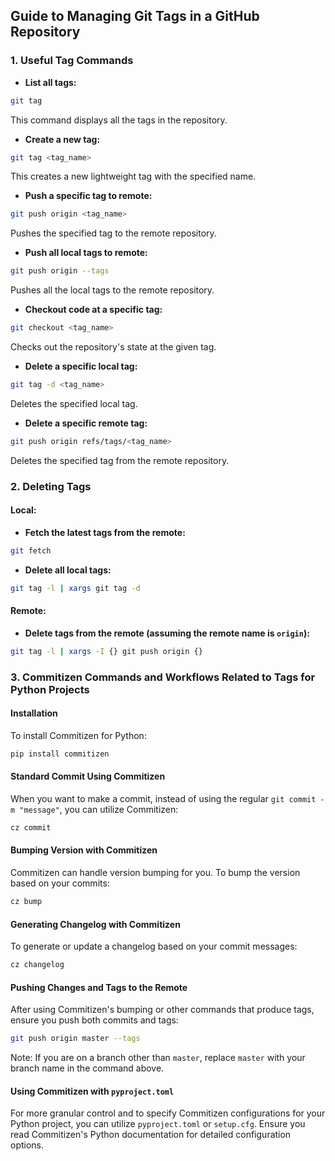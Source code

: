 ## Guide to Managing Git Tags in a GitHub Repository

### 1. Useful Tag Commands

- **List all tags:**

```bash
git tag
```

This command displays all the tags in the repository.

- **Create a new tag:**

```bash
git tag <tag_name>
```

This creates a new lightweight tag with the specified name.

- **Push a specific tag to remote:**

```bash
git push origin <tag_name>
```

Pushes the specified tag to the remote repository.

- **Push all local tags to remote:**

```bash
git push origin --tags
```

Pushes all the local tags to the remote repository.

- **Checkout code at a specific tag:**

```bash
git checkout <tag_name>
```

Checks out the repository's state at the given tag.

- **Delete a specific local tag:**

```bash
git tag -d <tag_name>
```

Deletes the specified local tag.

- **Delete a specific remote tag:**

```bash
git push origin refs/tags/<tag_name>
```

Deletes the specified tag from the remote repository.

### 2. Deleting Tags

#### Local:

- **Fetch the latest tags from the remote:**

```bash
git fetch
```

- **Delete all local tags:**

```bash
git tag -l | xargs git tag -d
```

#### Remote:

- **Delete tags from the remote (assuming the remote name is `origin`):**

```bash
git tag -l | xargs -I {} git push origin {}
```

### 3. Commitizen Commands and Workflows Related to Tags for Python Projects

#### Installation

To install Commitizen for Python:

```bash
pip install commitizen
```

#### Standard Commit Using Commitizen

When you want to make a commit, instead of using the regular `git commit -m "message"`, you can utilize Commitizen:

```bash
cz commit
```

#### Bumping Version with Commitizen

Commitizen can handle version bumping for you. To bump the version based on your commits:

```bash
cz bump
```

#### Generating Changelog with Commitizen

To generate or update a changelog based on your commit messages:

```bash
cz changelog
```

#### Pushing Changes and Tags to the Remote

After using Commitizen's bumping or other commands that produce tags, ensure you push both commits and tags:

```bash
git push origin master --tags
```

Note: If you are on a branch other than `master`, replace `master` with your branch name in the command above.

#### Using Commitizen with `pyproject.toml`

For more granular control and to specify Commitizen configurations for your Python project, you can utilize `pyproject.toml` or `setup.cfg`. Ensure you read Commitizen's Python documentation for detailed configuration options.
